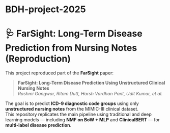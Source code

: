 # BDH-project-2025
# 🩺 FarSight: Long-Term Disease Prediction from Nursing Notes (Reproduction)

This project reproduced part of the **FarSight** paper:

> **FarSight: Long-Term Disease Prediction Using Unstructured Clinical Nursing Notes**  
> *Rashmi Gangwar, Ritam Dutt, Harsh Vardhan Pant, Udit Kumar, et al.*

The goal is to predict **ICD-9 diagnostic code groups** using only **unstructured nursing notes** from the MIMIC-III clinical dataset.  
This repository replicates the main pipeline using traditional and deep learning models — including **NMF on BoW + MLP** and **ClinicalBERT** — for **multi-label disease prediction**.
